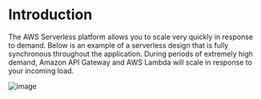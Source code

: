 # **Introduction**

The AWS Serverless platform allows you to scale very quickly in response to demand. Below is an example of a serverless design that is fully synchronous throughout the application. During periods of extremely high demand, Amazon API Gateway and AWS Lambda will scale in response to your incoming load.



![image](https://user-images.githubusercontent.com/25517708/219961732-60c7acf5-6cd0-4366-90cb-60732ce3fd5d.png)








